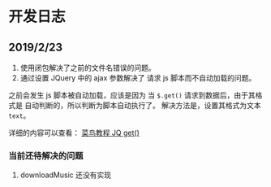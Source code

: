 # 开发日志

## 2019/2/23
1. 使用闭包解决了之前的文件名错误的问题。
2. 通过设置 JQuery 中的 ajax 参数解决了
请求 js 脚本而不自动加载的问题。

之前会发生 js 脚本被自动加载，应该是因为
当 `$.get()` 请求到数据后，由于其格式是
自动判断的，所以判断为脚本自动执行了。
解决方法是，设置其格式为文本 `text`。

详细的内容可以查看：
[菜鸟教程 JQ get()](http://www.runoob.com/jquery/ajax-get.html)


### 当前还待解决的问题
1. downloadMusic 还没有实现